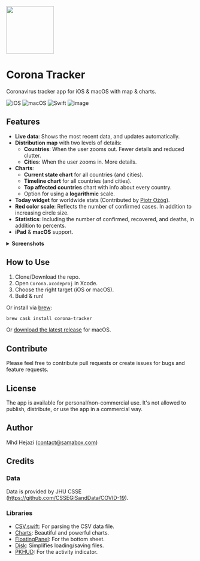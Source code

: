 <img src="https://user-images.githubusercontent.com/121827/76558431-5e747900-64ae-11ea-9168-2091a431773a.png" width="127">

# Corona Tracker 
Coronavirus tracker app for iOS & macOS with map &amp; charts.

![iOS](https://img.shields.io/badge/iOS-10%20-blue)
![macOS](https://img.shields.io/badge/macOS-10.15-blue)
![Swift](https://img.shields.io/badge/Swift-5-orange?logo=Swift&logoColor=white)
![image](https://user-images.githubusercontent.com/121827/76356430-fe06ff80-6326-11ea-8107-60f900a73016.png)

## Features
* __Live data__: Shows the most recent data, and updates automatically.
* __Distribution map__ with two levels of details:
  * __Countries__: When the user zooms out. Fewer details and reduced clutter.
  * __Cities__: When the user zooms in. More details.
* __Charts__:
   * __Current state chart__ for all countries (and cities).
   * __Timeline chart__ for all countries (and cities).
   * __Top affected countries__ chart with info about every country.
  * Option for using a __logarithmic__ scale.
* __Today widget__ for worldwide stats (Contributed by [Piotr Ożóg](https://github.com/pbeo)).
* __Red color scale__: Reflects the number of confirmed cases. In addition to increasing circle size.
* __Statistics__: Including the number of confirmed, recovered, and deaths, in addition to percents.
* __iPad__ & __macOS__ support.

<details>
  <summary><b>Screenshots</b></summary> 
  <img src="https://user-images.githubusercontent.com/121827/76356895-bd5bb600-6327-11ea-8433-06bede40a799.png" />
  <img src="https://user-images.githubusercontent.com/121827/76235095-af306b80-623b-11ea-89df-5e5942318935.png" />
</details>

## How to Use
1. Clone/Download the repo.
2. Open `Corona.xcodeproj` in Xcode.
3. Choose the right target (iOS or macOS).
4. Build & run!

Or install via [brew](http://brew.sh):

  ```bash
  brew cask install corona-tracker
  ```

Or [download the latest release](https://github.com/MhdHejazi/CoronaTracker/releases/latest) for macOS.

## Contribute
Please feel free to contribute pull requests or create issues for bugs and feature requests.

## License
The app is available for personal/non-commercial use. It's not allowed to publish, distribute, or use the app in a commercial way.

## Author
Mhd Hejazi (contact@samabox.com)

## Credits
### Data
Data is provided by JHU CSSE (https://github.com/CSSEGISandData/COVID-19).

### Libraries
* [CSV.swift](https://github.com/yaslab/CSV.swift): For parsing the CSV data file.
* [Charts](https://github.com/danielgindi/Charts): Beautiful and powerful charts.
* [FloatingPanel](https://github.com/SCENEE/FloatingPanel): For the bottom sheet.
* [Disk](https://github.com/saoudrizwan/Disk): Simplifies loading/saving files.
* [PKHUD](https://github.com/Hengyu/PKHUD): For the activity indicator.
